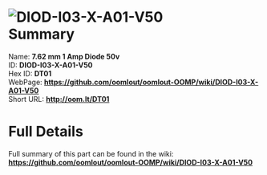 
![DIOD-I03-X-A01-V50](https://github.com/oomlout/oomlout-OOMP/blob/master/parts/DIOD-I03-X-A01-V50/DIOD-I03-X-A01-V50_420.jpg)   
Summary
=================
  
Name: __7.62 mm 1 Amp Diode 50v__    
ID: __DIOD-I03-X-A01-V50__   
Hex ID: __DT01__   
WebPage: __https://github.com/oomlout/oomlout-OOMP/wiki/DIOD-I03-X-A01-V50__   
Short URL: __http://oom.lt/DT01__   

Full Details
==========================
Full summary of this part can be found in the wiki:   
__https://github.com/oomlout/oomlout-OOMP/wiki/DIOD-I03-X-A01-V50__    


